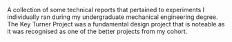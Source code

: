 A collection of some technical reports that pertained to experiments I individually ran during my undergraduate mechanical engineering degree. The Key Turner Project was a fundamental design project that is noteable as it was recognised as one of the better projects from my cohort. 
